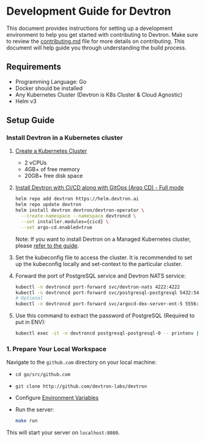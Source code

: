 # Development Guide for Devtron

This document provides instructions for setting up a development environment to help you get started with contributing to Devtron. Make sure to review the [contributing.md](https://github.com/devtron-labs/devtron/blob/main/CONTRIBUTING.md) file for more details on contributing. This document will help guide you through understanding the build process.

## Requirements
- Programming Language: Go
- Docker should be installed
- Any Kubernetes Cluster (Devtron is K8s Cluster & Cloud Agnostic)
- Helm v3

## Setup Guide

### Install Devtron in a Kubernetes cluster

1. [Create a Kubernetes Cluster](https://docs.devtron.ai/getting-started#create-a-kubernetes-cluster)
   - 2 vCPUs
   - 4GB+ of free memory
   - 20GB+ free disk space

2. [Install Devtron with CI/CD along with GitOps (Argo CD) - Full mode](https://docs.devtron.ai/install/install-devtron-with-cicd-with-gitops)

    ```bash
    helm repo add devtron https://helm.devtron.ai
    helm repo update devtron
    helm install devtron devtron/devtron-operator \
      --create-namespace --namespace devtroncd \
      --set installer.modules={cicd} \
      --set argo-cd.enabled=true
    ```

    Note: If you want to install Devtron on a Managed Kubernetes cluster, please [refer to the guide](https://docs.devtron.ai/install/demo-tutorials).

3. Set the kubeconfig file to access the cluster. It is recommended to set up the kubeconfig locally and set-context to the particular cluster.

4. Forward the port of PostgreSQL service and Devtron NATS service:

    ```bash
    kubectl -n devtroncd port-forward svc/devtron-nats 4222:4222 
    kubectl -n devtroncd port-forward svc/postgresql-postgresql 5432:5432
    # Optional
    kubectl -n devtroncd port-forward svc/argocd-dex-server-ent-5 5556:5556
    ```

5. Use this command to extract the password of PostgreSQL (Required to put in ENV):

    ```bash
    kubectl exec -it -n devtroncd postgresql-postgresql-0 -- printenv | grep POSTGRES_PASSWORD
    ```

### 1. Prepare Your Local Workspace

Navigate to the `github.com` directory on your local machine:

- `cd go/src/github.com`
- `git clone http://github.com/devtron-labs/devtron`
- Configure [Environment Variables](https://github.com/devtron-labs/devtron/blob/main/scripts/dev-conf/envfile.env)
- Run the server:

    ```bash
    make run
    ```

This will start your server on `localhost:8080`.

